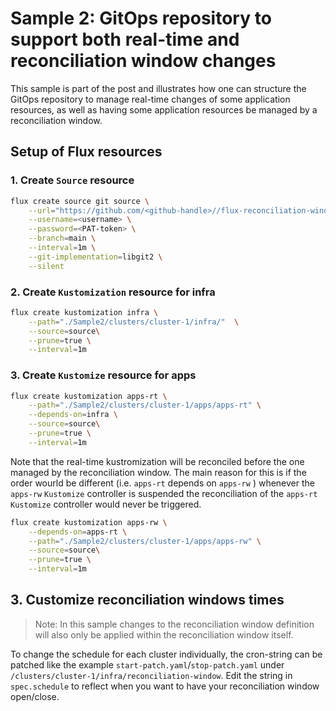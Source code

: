 # Sample 2: GitOps repository to support both real-time and reconciliation window changes

This sample is part of the post []() and illustrates how one can structure the GitOps repository to manage real-time changes of some application resources, as well as having some application resources be managed by a reconciliation window.

## Setup of Flux resources

### 1. Create `Source` resource

```sh
flux create source git source \
    --url="https://github.com/<github-handle>//flux-reconciliation-windows-sample" \
	--username=<username> \
    --password=<PAT-token> \
    --branch=main \
    --interval=1m \
    --git-implementation=libgit2 \
    --silent
```

### 2. Create `Kustomization` resource for infra

```sh
flux create kustomization infra \
    --path="./Sample2/clusters/cluster-1/infra/"  \
    --source=source\
    --prune=true \
    --interval=1m
```

### 3. Create `Kustomize` resource for apps

```sh
flux create kustomization apps-rt \
    --path="./Sample2/clusters/cluster-1/apps/apps-rt" \
    --depends-on=infra \
    --source=source\
    --prune=true \
    --interval=1m
```

Note that the real-time kustromization will be reconciled before the one managed by the reconciliation window.
The main reason for this is if the order wourld be different (i.e. `apps-rt` depends on `apps-rw` ) whenever the `apps-rw` `Kustomize` controller is suspended the reconciliation of the `apps-rt` `Kustomize` controller would never be triggered.

```sh
flux create kustomization apps-rw \
    --depends-on=apps-rt \
    --path="./Sample2/clusters/cluster-1/apps/apps-rw" \
    --source=source\
    --prune=true \
    --interval=1m
```

## 3. Customize reconciliation windows times

> Note: In this sample changes to the reconciliation window definition will also only be applied within the reconciliation window itself.

To change the schedule for each cluster individually, the cron-string can be patched like the example `start-patch.yaml`/`stop-patch.yaml` under `/clusters/cluster-1/infra/reconciliation-window`.
Edit the string in `spec.schedule` to reflect when you want to have your reconciliation window open/close.
